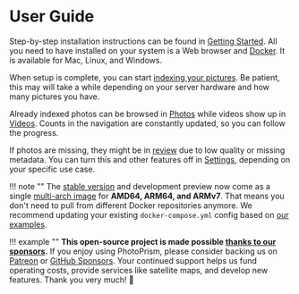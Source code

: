 # User Guide #

Step-by-step installation instructions can be found in [Getting Started](../getting-started/index.md).
All you need to have installed on your system is a Web browser
and [Docker](https://store.docker.com/search?type=edition&offering=community).
It is available for Mac, Linux, and Windows.

When setup is complete, you can start [indexing your pictures](../user-guide/library/index.md).
Be patient, this may will take a while depending on your server hardware and how many pictures you have.

Already indexed photos can be browsed in [Photos](../user-guide/organize/browse.md)
while videos show up in [Videos](../user-guide/organize/video.md).
Counts in the navigation are constantly updated, so you can follow the progress.

If photos are missing, they might be in [review](organize/review.md) due to low quality or missing metadata.
You can turn this and other features off in [Settings](settings/general.md), depending on
your specific use case.

!!! note ""
    The [stable version](../release-notes.md) and development preview now come as a single
    [multi-arch image](https://hub.docker.com/r/photoprism/photoprism) for **AMD64, ARM64, and ARMv7**.
    That means you don't need to pull from different Docker repositories anymore. We recommend updating your existing
    `docker-compose.yml` config based on [our examples](https://dl.photoprism.org/docker/).

!!! example ""
    **This open-source project is made possible [thanks to our sponsors](https://github.com/photoprism/photoprism/blob/develop/SPONSORS.md).**
    If you enjoy using PhotoPrism, please consider backing us on [Patreon](https://www.patreon.com/photoprism)
    or [GitHub Sponsors](https://github.com/sponsors/photoprism).
    Your continued support helps us fund operating costs, provide services like satellite maps,
    and develop new features. Thank you very much! 💜